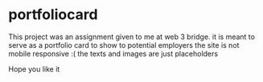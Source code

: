 # portfoliocard
This project was an assignment given to me at web 3 bridge.
it is meant to serve as a portfolio card to show to potential employers 
the site is not mobile responsive :(
the texts and images are just placeholders

Hope you like it
